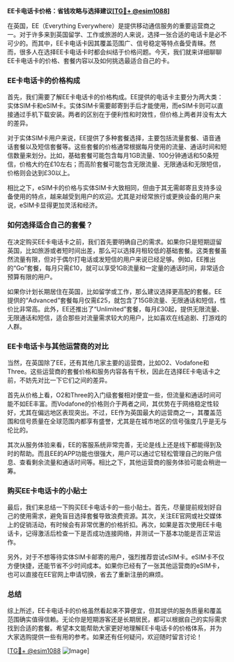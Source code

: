 **EE卡电话卡价格：省钱攻略与选择建议[[TG💪+ @esim1088](https://t.me/s/esim1088)]**

在英国，EE（Everything Everywhere）是提供移动通信服务的重要运营商之一。对于许多来到英国留学、工作或旅游的人来说，选择一张合适的电话卡是必不可少的。而其中，EE卡电话卡因其覆盖范围广、信号稳定等特点备受青睐。然而，很多人在选择EE卡电话卡时都会纠结于价格问题。今天，我们就来详细聊聊EE卡电话卡的价格、套餐内容以及如何挑选最适合自己的卡。

### EE卡电话卡的价格构成

首先，我们需要了解EE卡电话卡的价格构成。EE提供的电话卡主要分为两大类：实体SIM卡和eSIM卡。实体SIM卡需要邮寄到手后才能使用，而eSIM卡则可以直接通过手机下载安装。两者的区别在于便利性和时效性，但价格上两者并没有太大的差异。

对于实体SIM卡用户来说，EE提供了多种套餐选择，主要包括流量套餐、语音通话套餐以及短信套餐等。这些套餐的价格通常根据每月使用的流量、通话时间和短信数量来划分。比如，基础套餐可能包含每月1GB流量、100分钟通话和50条短信，价格大约在£10左右；而高阶套餐可能包含无限流量、无限通话和无限短信，价格则会达到£30以上。

相比之下，eSIM卡的价格与实体SIM卡大致相同，但由于其无需邮寄且支持多设备使用的特点，越来越受到用户的欢迎。尤其是对经常旅行或更换设备的用户来说，eSIM卡显得更加灵活和经济。

### 如何选择适合自己的套餐？

在决定购买EE卡电话卡之前，我们首先要明确自己的需求。如果你只是短期逗留英国，比如旅游或者短时间出差，那么可以选择月租较低的基础套餐。这类套餐虽然流量有限，但对于偶尔打电话或发短信的用户来说已经足够。例如，EE推出的“Go”套餐，每月只需£10，就可以享受1GB流量和一定量的通话时间，非常适合预算有限的用户。

如果你计划长期居住在英国，比如留学或工作，那么建议选择更高配的套餐。EE提供的“Advanced”套餐每月仅需£25，就包含了15GB流量、无限通话和短信，性价比非常高。此外，EE还推出了“Unlimited”套餐，每月£30起，提供无限流量、无限通话和短信，适合那些对流量需求较大的用户，比如喜欢在线追剧、打游戏的人群。

### EE卡电话卡与其他运营商的对比

当然，在英国除了EE，还有其他几家主要的运营商，比如O2、Vodafone和Three。这些运营商的套餐价格和服务内容各有千秋，因此在选择EE卡电话卡之前，不妨先对比一下它们之间的差异。

首先从价格上看，O2和Three的入门级套餐相对便宜一些，但流量和通话时间可能不如EE丰富。而Vodafone的价格则介于两者之间，其优势在于网络稳定性较好，尤其在偏远地区表现突出。不过，EE作为英国最大的运营商之一，其覆盖范围和信号质量在全球范围内都享有盛誉，尤其是在城市地区的信号强度几乎是无与伦比的。

其次从服务体验来看，EE的客服系统非常完善，无论是线上还是线下都能得到及时的帮助。而且EE的APP功能也很强大，用户可以通过它轻松管理自己的账户信息、查看剩余流量和通话时间等。相比之下，其他运营商的服务体验可能会稍逊一筹。

### 购买EE卡电话卡的小贴士

最后，我们来总结一下购买EE卡电话卡的一些小贴士。首先，尽量提前规划好自己的使用需求，避免盲目选择套餐导致浪费资源。其次，关注EE官网或社交媒体上的促销活动，有时候会有非常优惠的价格折扣。再次，如果是首次使用EE卡电话卡，记得激活后检查一下是否成功连接网络，并测试一下基本功能是否正常运作。

另外，对于不想等待实体SIM卡邮寄的用户，强烈推荐尝试eSIM卡。eSIM卡不仅方便快捷，还能节省不少时间成本。如果你已经有了一张其他运营商的eSIM卡，也可以直接在EE官网上申请切换，省去了重新注册的麻烦。

### 总结

综上所述，EE卡电话卡的价格虽然看起来不算便宜，但其提供的服务质量和覆盖范围确实值得信赖。无论你是短期游客还是长期居民，都可以根据自己的实际需求找到合适的套餐。希望本文能帮助大家更好地理解EE卡电话卡的价格体系，并为大家选购提供一些有用的参考。如果还有任何疑问，欢迎随时留言讨论！

[[TG💪+ @esim1088](https://t.me/s/esim1088) ![Image](https://i.postimg.cc/4NQfJmqS/Snipaste-2025-05-13-00-14-12.png)]